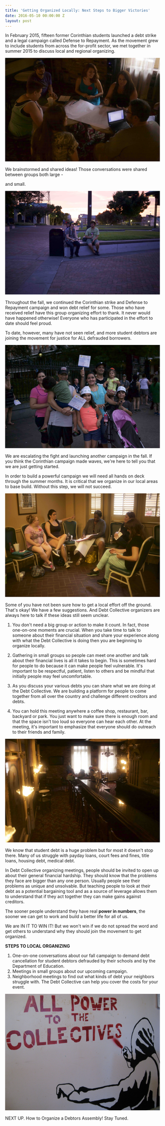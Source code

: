 ```yaml
---
title: 'Getting Organized Locally: Next Steps to Bigger Victories'
date: 2016-05-10 00:00:00 Z
layout: post
---
```


In February 2015, fifteen former Corinthian students launched a debt strike and a legal campaign called Defense to Repayment. As the movement grew to include students from across the for-profit sector, we met together in summer 2015 to discuss local and regional organizing.

![alt](/assets/images/2016/05/1-4.jpg)

We brainstormed and shared ideas! Those conversations were shared between groups both large -

and small.

![alt](/assets/images/2016/05/karissa_will.jpg)

Throughout the fall, we continued the Corinthian strike and Defense to Repayment campaign and won debt relief for some. Those who have received relief have this group organizing effort to thank. It never would have happened otherwise! Everyone who has participated in the effort to date should feel proud.

To date, however, many have not seen relief, and more student debtors are joining the movement for justice for ALL defrauded borrowers. 

![alt](/assets/images/2016/05/together.jpg)

We are escalating the fight and launching another campaign in the fall. If you think the Corinthian campaign made waves, we're here to tell you that we are just getting started. 

In order to build a powerful campaign we will need all hands on deck through the summer months. It is critical that we organize in our local areas to base build. Without this step, we will not succeed.

![alt](/assets/images/2016/05/local.jpg)

Some of you have not been sure how to get a local effort off the ground. That's okay! We have a few suggestions. And Debt Collective organizers are always here to talk if these ideas still seem unclear.

1. You don't need a big group or action to make it count. In fact, those one-on-one moments are crucial. When you take time to talk to someone about their financial situation and share your experience along with what the Debt Collective is doing then you are beginning to organize locally. 

2. Gathering in small groups so people can meet one another and talk about their financial lives is all it takes to begin. This is sometimes hard for people to do because it can make people feel vulnerable. It's important to be respectful, patient, listen to others and be mindful that initially people may feel uncomfortable.

3. As you discuss your various debts you can share what we are doing at the Debt Collective. We are building a platform for people to come together from all over the country and challenge different creditors and debts.

4. You can hold this meeting anywhere a coffee shop, restaurant, bar, backyard or park. You just want to make sure there is enough room and that the space isn't too loud so everyone can hear each other. At the meeting, it's important to emphasize that everyone should do outreach to their friends and family. 

![alt](/assets/images/2016/05/bar.jpg)

We know that student debt is a huge problem but for most it doesn't stop there. Many of us struggle with payday loans, court fees and fines, title loans, housing debt, medical debt.

In Debt Collective organizing meetings, people should be invited to open up about their general financial hardship. They should know that the problems they face are bigger than any one person. Usually people see their problems as unique and unsolvable. But teaching people to look at their debt as a potential bargaining tool and as a source of leverage allows them to understand that if they act together they can make gains against creditors. 

The sooner people understand they have real **power in numbers**, the sooner we can get to work and build a better life for all of us. 

We are IN IT TO WIN IT! But we won't win if we do not spread the word and get others to understand why they should join the movement to get organized.

**STEPS TO LOCAL ORGANIZING**

1. One-on-one conversations about our fall campaign to demand debt cancellation for student debtors defrauded by their schools and by the Department of Education. 
2. Meetings in small groups about our upcoming campaign.
3. Neighborhood meetings to find out what kinds of debt your neighbors struggle with. The Debt Collective can help you cover the costs for your event. 

![alt](/assets/images/2016/05/all-power-to-the-collective.jpg)

NEXT UP. How to Organize a Debtors Assembly! Stay Tuned.